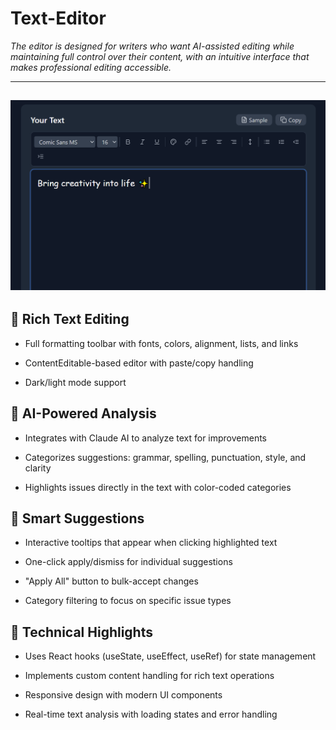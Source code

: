 # Text-Editor

*The editor is designed for writers who want AI-assisted editing while maintaining full control over their content, with an intuitive interface that makes professional editing accessible.*

---
![hero](hero.png)
---

## 📝 Rich Text Editing

- Full formatting toolbar with fonts, colors, alignment, lists, and links

- ContentEditable-based editor with paste/copy handling

- Dark/light mode support

## 🤖 AI-Powered Analysis

- Integrates with Claude AI to analyze text for improvements

- Categorizes suggestions: grammar, spelling, punctuation, style, and clarity

- Highlights issues directly in the text with color-coded categories

## 🎯 Smart Suggestions

- Interactive tooltips that appear when clicking highlighted text

- One-click apply/dismiss for individual suggestions

- "Apply All" button to bulk-accept changes

- Category filtering to focus on specific issue types

## 🔧 Technical Highlights

- Uses React hooks (useState, useEffect, useRef) for state management

- Implements custom content handling for rich text operations

- Responsive design with modern UI components

- Real-time text analysis with loading states and error handling
